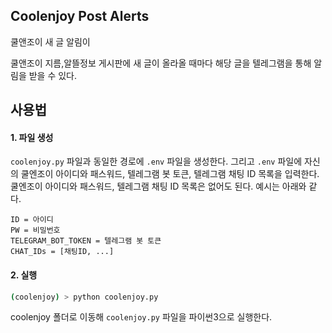 ## Coolenjoy Post Alerts

쿨앤조이 새 글 알림이

쿨앤조이 지름,알뜰정보 게시판에 새 글이 올라올 때마다 해당 글을 텔레그램을 통해 알림을 받을 수 있다.

## 사용법

#### 1. 파일 생성

`coolenjoy.py` 파일과 동일한 경로에 `.env` 파일을 생성한다. 그리고 `.env` 파일에 자신의 쿨엔조이 아이디와 패스워드, 텔레그램 봇 토큰, 텔레그램 채팅 ID 목록을 입력한다. 쿨엔조이 아이디와 패스워드, 텔레그램 채팅 ID 목록은 없어도 된다. 예시는 아래와 같다.

```
ID = 아이디
PW = 비밀번호
TELEGRAM_BOT_TOKEN = 텔레그램 봇 토큰
CHAT_IDs = [채팅ID, ...]
```

#### 2. 실행

```zsh
(coolenjoy) > python coolenjoy.py
```

coolenjoy 폴더로 이동해 `coolenjoy.py` 파일을 파이썬3으로 실행한다.
